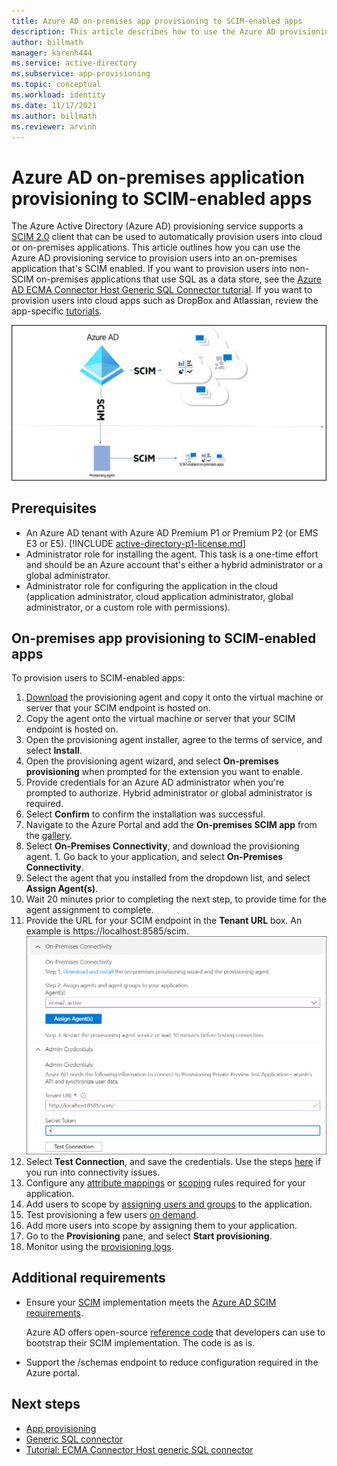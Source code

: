 ```yaml
---
title: Azure AD on-premises app provisioning to SCIM-enabled apps
description: This article describes how to use the Azure AD provisioning service to provision users into an on-premises app that's SCIM enabled.
author: billmath
manager: karenh444
ms.service: active-directory
ms.subservice: app-provisioning
ms.topic: conceptual
ms.workload: identity
ms.date: 11/17/2021
ms.author: billmath
ms.reviewer: arvinh
---
```


# Azure AD on-premises application provisioning to SCIM-enabled apps

The Azure Active Directory (Azure AD) provisioning service supports a [SCIM 2.0](https://techcommunity.microsoft.com/t5/identity-standards-blog/provisioning-with-scim-getting-started/ba-p/880010) client that can be used to automatically provision users into cloud or on-premises applications. This article outlines how you can use the Azure AD provisioning service to provision users into an on-premises application that's SCIM enabled. If you want to provision users into non-SCIM on-premises applications that use SQL as a data store, see the [Azure AD ECMA Connector Host Generic SQL Connector tutorial](tutorial-ecma-sql-connector.md). If you want to provision users into cloud apps such as DropBox and Atlassian, review the app-specific [tutorials](../../active-directory/saas-apps/tutorial-list.md).

![Diagram that shows SCIM architecture.](./media/on-premises-scim-provisioning/scim-4.png)

## Prerequisites
- An Azure AD tenant with Azure AD Premium P1 or Premium P2 (or EMS E3 or E5). [!INCLUDE [active-directory-p1-license.md](../../../includes/active-directory-p1-license.md)]
- Administrator role for installing the agent. This task is a one-time effort and should be an Azure account that's either a hybrid administrator or a global administrator. 
- Administrator role for configuring the application in the cloud (application administrator, cloud application administrator, global administrator, or a custom role with permissions).

## On-premises app provisioning to SCIM-enabled apps
To provision users to SCIM-enabled apps:

 1. [Download](https://aka.ms/OnPremProvisioningAgent) the provisioning agent and copy it onto the virtual machine or server that your SCIM endpoint is hosted on.
 1. Copy the agent onto the virtual machine or server that your SCIM endpoint is hosted on.
 1. Open the provisioning agent installer, agree to the terms of service, and select **Install**.
 1. Open the provisioning agent wizard, and select **On-premises provisioning** when prompted for the extension you want to enable.
 1. Provide credentials for an Azure AD administrator when you're prompted to authorize. Hybrid administrator or global administrator is required.
 1. Select **Confirm** to confirm the installation was successful.
 1. Navigate to the Azure Portal and add the **On-premises SCIM app** from the [gallery](../../active-directory/manage-apps/add-application-portal.md).
 1. Select **On-Premises Connectivity**, and download the provisioning agent. 1. Go back to your application, and select **On-Premises Connectivity**.
 1. Select the agent that you installed from the dropdown list, and select **Assign Agent(s)**.
 1. Wait 20 minutes prior to completing the next step, to provide time for the agent assignment to complete.
 1. Provide the URL for your SCIM endpoint in the **Tenant URL** box. An example is https://localhost:8585/scim. 
     ![Screenshot that shows assigning an agent.](./media/on-premises-scim-provisioning/scim-2.png)
 1. Select **Test Connection**, and save the credentials. Use the steps [here](/azure/active-directory/app-provisioning/on-premises-ecma-troubleshoot#troubleshoot-test-connection-issues) if you run into connectivity issues. 
 1. Configure any [attribute mappings](customize-application-attributes.md) or [scoping](define-conditional-rules-for-provisioning-user-accounts.md) rules required for your application.
 1. Add users to scope by [assigning users and groups](../../active-directory/manage-apps/add-application-portal-assign-users.md) to the application.
 1. Test provisioning a few users [on demand](provision-on-demand.md).
 1. Add more users into scope by assigning them to your application.
 1. Go to the **Provisioning** pane, and select **Start provisioning**.
 1. Monitor using the [provisioning logs](../../active-directory/reports-monitoring/concept-provisioning-logs.md).

## Additional requirements
* Ensure your [SCIM](https://techcommunity.microsoft.com/t5/identity-standards-blog/provisioning-with-scim-getting-started/ba-p/880010) implementation meets the [Azure AD SCIM requirements](use-scim-to-provision-users-and-groups.md).
  
  Azure AD offers open-source [reference code](https://github.com/AzureAD/SCIMReferenceCode/wiki) that developers can use to bootstrap their SCIM implementation. The code is as is.
* Support the /schemas endpoint to reduce configuration required in the Azure portal. 

## Next steps

- [App provisioning](user-provisioning.md)
- [Generic SQL connector](on-premises-sql-connector-configure.md)
- [Tutorial: ECMA Connector Host generic SQL connector](tutorial-ecma-sql-connector.md)

